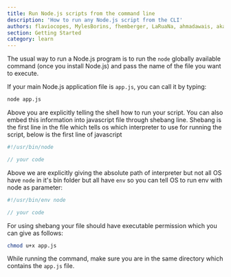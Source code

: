 ```yaml
---
title: Run Node.js scripts from the command line
description: 'How to run any Node.js script from the CLI'
authors: flaviocopes, MylesBorins, fhemberger, LaRuaNa, ahmadawais, akazyti
section: Getting Started
category: learn
---
```


The usual way to run a Node.js program is to run the `node` globally available command (once you install Node.js) and pass the name of the file you want to execute.

If your main Node.js application file is `app.js`, you can call it by typing:

```bash
node app.js
```

Above you are explicitly telling the shell how to run your script. You can also embed this information into javascript file through shebang line. Shebang is the first line in the file which tells os which interpreter to use for running the script, below is the first line of javascript

```javascript
#!/usr/bin/node

// your code
```

Above we are explicitly giving the absolute path of interpreter but not all OS have `node` in it's bin folder but all have `env` so you can tell OS to run env with node as parameter:

```javascript
#!/usr/bin/env node

// your code
```

For using shebang your file should have executable permission which you can give as follows:

```bash
chmod u+x app.js
```

While running the command, make sure you are in the same directory which contains the `app.js` file.
